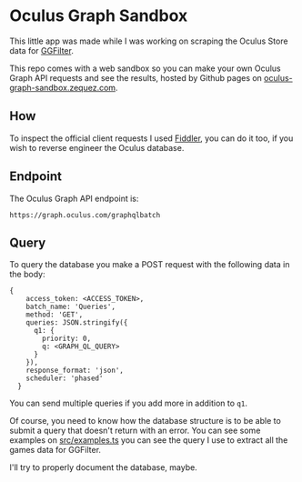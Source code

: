 # Oculus Graph Sandbox

This little app was made while I was working on scraping the Oculus Store data for [GGFilter](http://www.ggfilter.com).

This repo comes with a web sandbox so you can make your own Oculus Graph API requests and see the results, hosted by Github pages on [oculus-graph-sandbox.zequez.com](http://oculus-graph-sandbox.zequez.com).

## How

To inspect the official client requests I used [Fiddler](www.telerik.com/fiddler), you can do it too, if you wish to reverse engineer the Oculus database.

## Endpoint

The Oculus Graph API endpoint is:

```
https://graph.oculus.com/graphqlbatch
```

## Query

To query the database you make a POST request with the following data in the body:

```
{
    access_token: <ACCESS_TOKEN>,
    batch_name: 'Queries',
    method: 'GET',
    queries: JSON.stringify({
      q1: {
        priority: 0,
        q: <GRAPH_QL_QUERY>
      }
    }),
    response_format: 'json',
    scheduler: 'phased'
  }
```

You can send multiple queries if you add more in addition to `q1`.

Of course, you need to know how the database structure is to be able to submit a query that doesn't return with an error. You can see some examples on [src/examples.ts](https://github.com/zequez/oculus-graph-sandbox/tree/master/src/examples.ts) you can see the query I use to extract all the games data for GGFilter.

I'll try to properly document the database, maybe.